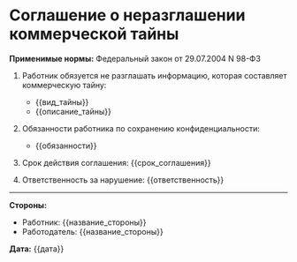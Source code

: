 # Соглашение о неразглашении коммерческой тайны

**Применимые нормы:** Федеральный закон от 29.07.2004 N 98-ФЗ

1. Работник обязуется не разглашать информацию, которая составляет коммерческую тайну:
   - {{вид_тайны}}
   - {{описание_тайны}}

2. Обязанности работника по сохранению конфиденциальности:
   - {{обязанности}}

3. Срок действия соглашения: {{срок_соглашения}}

4. Ответственность за нарушение: {{ответственность}}

---

**Стороны:**
- Работник: {{название_стороны}}
- Работодатель: {{название_стороны}}

**Дата:** {{дата}}
